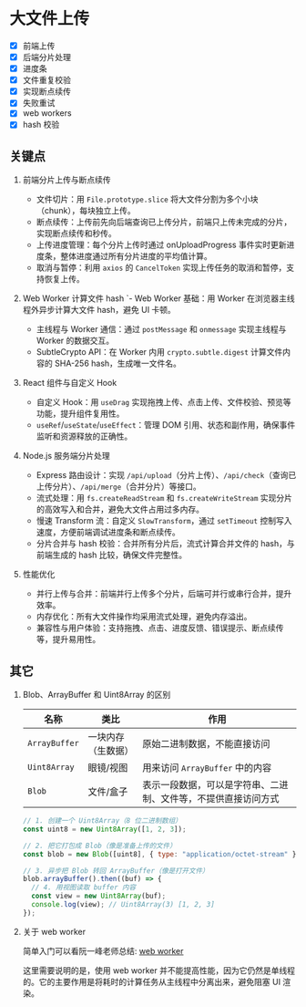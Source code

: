 # 大文件上传

- [x] 前端上传
- [x] 后端分片处理
- [x] 进度条
- [x] 文件重复校验
- [x] 实现断点续传
- [x] 失败重试
- [x] web workers
- [x] hash 校验

## 关键点

1. 前端分片上传与断点续传

   - 文件切片：用 `File.prototype.slice` 将大文件分割为多个小块（chunk），每块独立上传。
   - 断点续传：上传前先向后端查询已上传分片，前端只上传未完成的分片，实现断点续传和秒传。
   - 上传进度管理：每个分片上传时通过 onUploadProgress 事件实时更新进度条，整体进度通过所有分片进度的平均值计算。
   - 取消与暂停：利用 `axios` 的 `CancelToken` 实现上传任务的取消和暂停，支持恢复上传。

2. Web Worker 计算文件 hash
   `- Web Worker 基础：用 Worker 在浏览器主线程外异步计算大文件 hash，避免 UI 卡顿。
   - 主线程与 Worker 通信：通过 `postMessage` 和 `onmessage` 实现主线程与 Worker 的数据交互。
   - SubtleCrypto API：在 Worker 内用 `crypto.subtle.digest` 计算文件内容的 SHA-256 hash，生成唯一文件名。
3. React 组件与自定义 Hook

   - 自定义 Hook：用 `useDrag` 实现拖拽上传、点击上传、文件校验、预览等功能，提升组件复用性。
   - `useRef`/`useState`/`useEffect`：管理 DOM 引用、状态和副作用，确保事件监听和资源释放的正确性。

4. Node.js 服务端分片处理
   - Express 路由设计：实现 `/api/upload`（分片上传）、`/api/check`（查询已上传分片）、`/api/merge`（合并分片）等接口。
   - 流式处理：用 `fs.createReadStream` 和 `fs.createWriteStream` 实现分片的高效写入和合并，避免大文件占用过多内存。
   - 慢速 Transform 流：自定义 `SlowTransform`，通过 `setTimeout` 控制写入速度，方便前端调试进度条和断点续传。
   - 分片合并与 hash 校验：合并所有分片后，流式计算合并文件的 hash，与前端生成的 hash 比较，确保文件完整性。
5. 性能优化
   - 并行上传与合并：前端并行上传多个分片，后端可并行或串行合并，提升效率。
   - 内存优化：所有大文件操作均采用流式处理，避免内存溢出。
   - 兼容性与用户体验：支持拖拽、点击、进度反馈、错误提示、断点续传等，提升易用性。

## 其它

1. Blob、ArrayBuffer 和 Uint8Array 的区别

   | 名称          | 类比               | 作用                                                           |
   | ------------- | ------------------ | -------------------------------------------------------------- |
   | `ArrayBuffer` | 一块内存（生数据） | 原始二进制数据，不能直接访问                                   |
   | `Uint8Array`  | 眼镜/视图          | 用来访问 `ArrayBuffer` 中的内容                                |
   | `Blob`        | 文件/盒子          | 表示一段数据，可以是字符串、二进制、文件等，不提供直接访问方式 |

   ```js
   // 1. 创建一个 Uint8Array（8 位二进制数组）
   const uint8 = new Uint8Array([1, 2, 3]);

   // 2. 把它打包成 Blob（像是准备上传的文件）
   const blob = new Blob([uint8], { type: "application/octet-stream" });

   // 3. 异步把 Blob 转回 ArrayBuffer（像是打开文件）
   blob.arrayBuffer().then((buf) => {
     // 4. 用视图读取 buffer 内容
     const view = new Uint8Array(buf);
     console.log(view); // Uint8Array(3) [1, 2, 3]
   });
   ```

2. 关于 web worker

   简单入门可以看阮一峰老师总结: [web worker](https://javascript.ruanyifeng.com/htmlapi/webworker.html)

   这里需要说明的是，使用 web worker 并不能提高性能，因为它仍然是单线程的。它的主要作用是将耗时的计算任务从主线程中分离出来，避免阻塞 UI 渲染。
